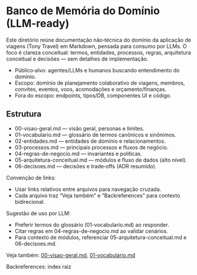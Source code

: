 # Banco de Memória do Domínio (LLM‑ready)

Este diretório reúne documentação não‑técnica do domínio da aplicação de viagens (Tony Travel) em Markdown, pensada para consumo por LLMs. O foco é clareza conceitual: termos, entidades, processos, regras, arquitetura conceitual e decisões — sem detalhes de implementação.

- Público‑alvo: agentes/LLMs e humanos buscando entendimento do domínio.
- Escopo: domínio de planejamento colaborativo de viagens, membros, convites, eventos, voos, acomodações e orçamento/finanças.
- Fora do escopo: endpoints, tipos/DB, componentes UI e código.

## Estrutura

- 00-visao-geral.md — visão geral, personas e limites.
- 01-vocabulario.md — glossário de termos canônicos e sinônimos.
- 02-entidades.md — entidades de domínio e relacionamentos.
- 03-processos.md — principais processos e fluxos de negócio.
- 04-regras-de-negocio.md — invariantes e políticas.
- 05-arquitetura-conceitual.md — módulos e fluxo de dados (alto nível).
- 06-decisoes.md — decisões e trade‑offs (ADR resumido).

Convenção de links:
- Usar links relativos entre arquivos para navegação cruzada.
- Cada arquivo traz “Veja também” e “Backreferences” para contexto bidirecional.

Sugestão de uso por LLM:
- Preferir termos do glossário (01-vocabulario.md) ao responder.
- Citar regras em 04-regras-de-negocio.md ao validar cenários.
- Para contexto de módulos, referenciar 05-arquitetura-conceitual.md e 06-decisoes.md.

Veja também: [00-visao-geral.md](./00-visao-geral.md), [01-vocabulario.md](./01-vocabulario.md)

Backreferences: index raiz
